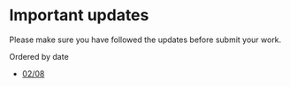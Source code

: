 # Important updates

Please make sure you have followed the updates before submit your work. 

Ordered by date
- [02/08](./lab1-1.md#important-update-0208)